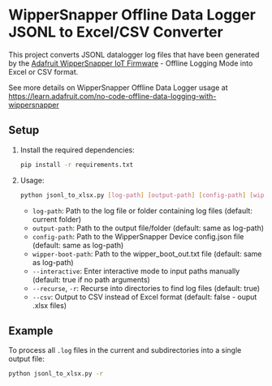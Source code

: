# WipperSnapper Offline Data Logger JSONL to Excel/CSV Converter

This project converts JSONL datalogger log files that have been generated by the [Adafruit WipperSnapper IoT Firmware](https://github.com/adafruit/Adafruit_Wippersnapper_Arduino) - Offline Logging Mode into Excel or CSV format.

See more details on WipperSnapper Offline Data Logger usage at https://learn.adafruit.com/no-code-offline-data-logging-with-wippersnapper

## Setup

1. Install the required dependencies:
    ```sh
    pip install -r requirements.txt
    ```

2. Usage:
    ```sh
    python jsonl_to_xlsx.py [log-path] [output-path] [config-path] [wipper-boot-path] [--interactive] [--recurse] [--csv]
    ```

    - `log-path`: Path to the log file or folder containing log files (default: current folder)
    - `output-path`: Path to the output file/folder (default: same as log-path)
    - `config-path`: Path to the WipperSnapper Device config.json file (default: same as log-path)
    - `wipper-boot-path`: Path to the wipper_boot_out.txt file (default: same as log-path)
    - `--interactive`: Enter interactive mode to input paths manually (default: true if no path arguments)
    - `--recurse`, `-r`: Recurse into directories to find log files (default: true)
    - `--csv`: Output to CSV instead of Excel format (default: false - ouput .xlsx files)

## Example

To process all `.log` files in the current and subdirectories into a single output file:
```sh
python jsonl_to_xlsx.py -r